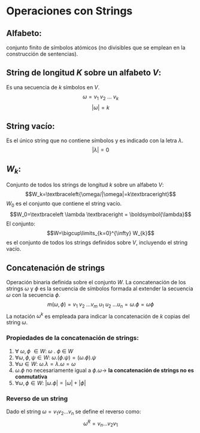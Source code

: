 # Operaciones con Strings

## Alfabeto:
conjunto finito de símbolos atómicos (no divisibles que se emplean en la construcción de sentencias).

## String de longitud $K$ sobre un alfabeto $V$:
Es una secuencia de $k$ símbolos en $V$.
$$\omega=v_{1} \ v_{2} \ ... \ v_k$$
$$|\omega|=k$$
## String vacío:
Es el único string que no contiene símbolos y es indicado con la letra $\lambda$.
$$|\lambda|=0$$
## $W_k$:
Conjunto de todos los strings de longitud $k$ sobre un alfabeto $V$:
$$W_k=\textbraceleft{\omega/|\omega|=k\textbraceright}$$
$W_0$ es el conjunto que contiene el string vacío.
$$W_0=\textbraceleft \lambda \textbraceright = \boldsymbol{\lambda}$$
El conjunto: $$W=\bigcup\limits_{k=0}^{\infty} W_{k}$$
es el conjunto de todos los strings definidos sobre $V$, incluyendo el string vacío.

## Concatenación de strings
Operación binaria definida sobre el conjunto $W$. La concatenación de los strings $\omega$ y $\phi$ es la secuencia de símbolos formada al extender la secuencia $\omega$ con la secuencia $\phi$.
$$m(\omega,\phi) = v_{1}\ v_{2}\ ...v_{m}\ u_{1} \ u_{2} \ ... u_{n}=\omega . \phi=\omega\phi$$
La notación $\omega^k$ es empleada para indicar la concatenación de $k$ copias del string $\omega$.

### Propiedades de la concatenación de strings:
1. $\forall \ \omega, \phi \ \in W:$ $\omega \ . \ \phi \ \in \ W$
2. $\forall \omega, \phi, \psi \in W:$ $\omega .(\phi . \psi) = (\omega . \phi). \psi$
3. $\forall\omega\in W:$ $\omega . \lambda = \lambda . \omega=\omega$
4. $\omega . \phi$ no necesariamente igual a $\phi . \omega \rightarrow$ **la concatenación de strings no es conmutativa**
5. $\forall\omega,\phi\in W:$ $|\omega . \phi| = |\omega| + |\phi|$
### Reverso de un string
Dado el string $\omega=v_1v_{2}...v_n$ se define el reverso como:
$$\omega^R=v_{n}...v_2v_1$$